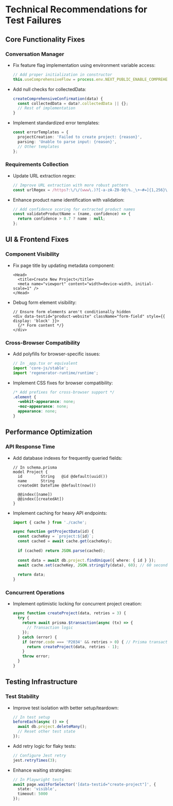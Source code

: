 # Technical Recommendations for Test Failures

## Core Functionality Fixes

### Conversation Manager
- Fix feature flag implementation using environment variable access:
  ```typescript
  // Add proper initialization in constructor
  this.useComprehensiveFlow = process.env.NEXT_PUBLIC_ENABLE_COMPREHENSIVE_FLOW === 'true';
  ```
- Add null checks for collectedData:
  ```typescript
  createComprehensiveConfirmation(data) {
    const collectedData = data?.collectedData || {};
    // Rest of implementation
  }
  ```
- Implement standardized error templates:
  ```typescript
  const errorTemplates = {
    projectCreation: 'Failed to create project: {reason}',
    parsing: 'Unable to parse input: {reason}',
    // Other templates
  };
  ```

### Requirements Collection
- Update URL extraction regex:
  ```typescript
  // Improve URL extraction with more robust pattern
  const urlRegex = /https?:\/\/(www\.)?[-a-zA-Z0-9@:%._\+~#=]{1,256}\.[a-zA-Z0-9()]{1,6}\b([-a-zA-Z0-9()@:%_\+.~#?&//=]*)/gi;
  ```
- Enhance product name identification with validation:
  ```typescript
  // Add confidence scoring for extracted product names
  const validateProductName = (name, confidence) => {
    return confidence > 0.7 ? name : null;
  };
  ```

## UI & Frontend Fixes

### Component Visibility
- Fix page title by updating metadata component:
  ```tsx
  <Head>
    <title>Create New Project</title>
    <meta name="viewport" content="width=device-width, initial-scale=1" />
  </Head>
  ```
- Debug form element visibility:
  ```tsx
  // Ensure form elements aren't conditionally hidden
  <div data-testid="product-website" className="form-field" style={{ display: 'block' }}>
    {/* Form content */}
  </div>
  ```

### Cross-Browser Compatibility
- Add polyfills for browser-specific issues:
  ```javascript
  // In _app.tsx or equivalent
  import 'core-js/stable';
  import 'regenerator-runtime/runtime';
  ```
- Implement CSS fixes for browser compatibility:
  ```css
  /* Add prefixes for cross-browser support */
  .element {
    -webkit-appearance: none;
    -moz-appearance: none;
    appearance: none;
  }
  ```

## Performance Optimization

### API Response Time
- Add database indexes for frequently queried fields:
  ```prisma
  // In schema.prisma
  model Project {
    id        String   @id @default(uuid())
    name      String
    createdAt DateTime @default(now())
    
    @@index([name])
    @@index([createdAt])
  }
  ```
- Implement caching for heavy API endpoints:
  ```typescript
  import { cache } from './cache';
  
  async function getProjectData(id) {
    const cacheKey = `project:${id}`;
    const cached = await cache.get(cacheKey);
    
    if (cached) return JSON.parse(cached);
    
    const data = await db.project.findUnique({ where: { id } });
    await cache.set(cacheKey, JSON.stringify(data), 60); // 60 second TTL
    
    return data;
  }
  ```

### Concurrent Operations
- Implement optimistic locking for concurrent project creation:
  ```typescript
  async function createProject(data, retries = 3) {
    try {
      return await prisma.$transaction(async (tx) => {
        // Transaction logic
      });
    } catch (error) {
      if (error.code === 'P2034' && retries > 0) { // Prisma transaction error
        return createProject(data, retries - 1);
      }
      throw error;
    }
  }
  ```

## Testing Infrastructure

### Test Stability
- Improve test isolation with better setup/teardown:
  ```typescript
  // In test setup
  beforeEach(async () => {
    await db.project.deleteMany();
    // Reset other test state
  });
  ```
- Add retry logic for flaky tests:
  ```typescript
  // Configure Jest retry
  jest.retryTimes(3);
  ```
- Enhance waiting strategies:
  ```typescript
  // In Playwright tests
  await page.waitForSelector('[data-testid="create-project"]', { 
    state: 'visible', 
    timeout: 5000 
  });
  ``` 
